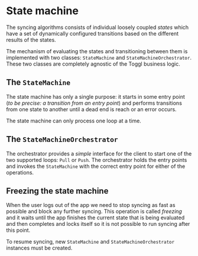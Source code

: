 State machine
=============

The syncing algorithms consists of individual loosely coupled _states_ which have a set of dynamically configured transitions based on the different results of the states.

The mechanism of evaluating the states and transitioning between them is implemented with two classes: `StateMachine` and `StateMachineOrchestrator`. These two classes are completely agnostic of the Toggl business logic.

The `StateMachine`
-----------------

The state machine has only a single purpose: it starts in some entry point (_to be precise: a transition from an entry point_) and performs transitions from one state to another until a dead end is reach or an error occurs.

The state machine can only process one loop at a time.

The `StateMachineOrchestrator`
-----------------------------

The orchestrator provides a _simple_ interface for the client to start one of the two supported loops: `Pull` or `Push`. The orchestrator holds the entry points and invokes the `StateMachine` with the correct entry point for either of the operations.


Freezing the state machine
--------------------------

When the user logs out of the app we need to stop syncing as fast as possible and block any further syncing. This operation is called _freezing_ and it waits until the app finishes the current state that is being evaluated and then completes and locks itself so it is not possible to run syncing after this point.

To resume syncing, new `StateMachine` and `StateMachineOrchestrator` instances must be created.